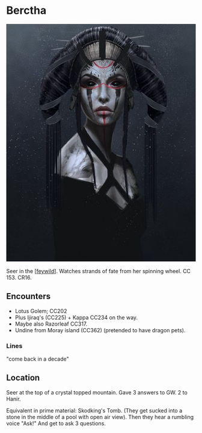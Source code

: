 # Berctha
![](berchta.png)

Seer in the [[feywild]]. Watches strands of fate from her spinning wheel.
CC 153. CR16.

## Encounters
- Lotus Golem; CC202
- Plus Ijiraq's (CC225) + Kappa CC234 on the way.
- Maybe also Razorleaf CC317.
- Undine from Moray island (CC362) (pretended to have dragon pets).

### Lines
"come back in a decade"

## Location
Seer at the top of a crystal topped mountain.
Gave 3 answers to GW. 2 to Hanir.

Equivalent in prime material: Skodking's Tomb. (They get sucked into a stone in the middle of a pool with open air view). Then they hear a rumbling voice "Ask!" And get to ask 3 questions.

[//begin]: # "Autogenerated link references for markdown compatibility"
[feywild]: ../planar/feywild "Feywild"
[//end]: # "Autogenerated link references"
